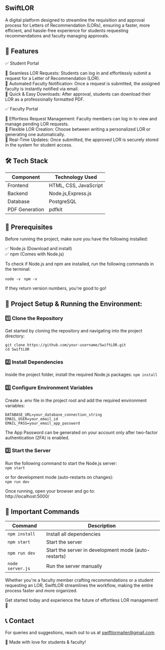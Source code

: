 ## SwiftLOR<br>
A digital platform designed to streamline the requisition and approval process for Letters of Recommendation (LORs), ensuring a faster, more efficient, and hassle-free experience for students requesting recommendations and faculty managing approvals.


## 🚀 Features

✅ Student Portal

🔹 Seamless LOR Requests: Students can log in and effortlessly submit a request for a Letter of Recommendation (LOR).<br>
🔹 Automated Faculty Notification: Once a request is submitted, the assigned faculty is instantly notified via email.<br>
🔹 Quick & Easy Downloads: After approval, students can download their LOR as a professionally formatted PDF.<br>

✅ Faculty Portal

🔹 Effortless Request Management: Faculty members can log in to view and manage pending LOR requests.<br>
🔹 Flexible LOR Creation: Choose between writing a personalized LOR or generating one automatically.<br>
🔹 Real-Time Updates: Once submitted, the approved LOR is securely stored in the system for student access.<br>


## 🛠️ Tech Stack

|  Component	  |  Technology Used          |
|---------------|---------------------------|
|   Frontend    | HTML, CSS, JavaScript     |
|  Backend	    | Node.js,Express.js        |
|  Database	    | PostgreSQL                |
| PDF Generation| pdfkit                    |


## 🚀 Prerequisites

Before running the project, make sure you have the following installed:

✅ Node.js (Download and install)  
✅ npm (Comes with Node.js)

To check if Node.js and npm are installed, run the following commands in the terminal:  
  
`node -v ` 
`npm -v ` 

If they return version numbers, you're good to go!  


## 📂 Project Setup & Running the Environment:  

### 1️⃣ Clone the Repository

Get started by cloning the repository and navigating into the project directory:

`git clone https://github.com/your-username/SwiftLOR.git `<br>
`cd SwiftLOR`  

 ### 2️⃣ Install Dependencies
 
Inside the project folder, install the required Node.js packages: 
`npm install` 

 ### 3️⃣ Configure Environment Variables

 Create a .env file in the project root and add the required environment variables:
```
DATABASE_URL=your_database_connection_string
EMAIL_USER=your_email_id
EMAIL_PASS=your_email_app_password
```

The App Password can be generated on your account only after two-factor authentication (2FA) is enabled.

 ### 3️⃣ Start the Server 
 
Run the following command to start the Node.js server:  
`npm start`  

or for development mode (auto-restarts on changes):  
`npm run dev`  

Once running, open your browser and go to:  
http://localhost:5000/<br>


## 📜 Important Commands

| Command          | Description                                  |
|-----------------|----------------------------------------------|
| `npm install`   | Install all dependencies                   |
| `npm start`     | Start the server                           |
| `npm run dev`   | Start the server in development mode (auto-restarts) |
| `node server.js` | Run the server manually                   |


Whether you're a faculty member crafting recommendations or a student requesting an LOR, SwiftLOR streamlines the workflow, making the entire process faster and more organized.

Get started today and experience the future of effortless LOR management! 🚀

## 📞 Contact
For queries and suggestions, reach out to us at swiftlormailer@gmail.com.

💙 Made with love for students & faculty! 

